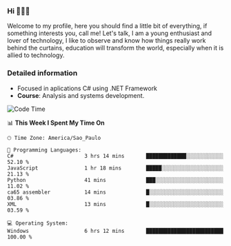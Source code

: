 


### Hi 🙋🏽‍♂️

Welcome to my profile, here you should find a little bit of everything, if something interests you, call me! Let's talk,
I am a young enthusiast and lover of technology, I like to observe and know how things really work behind the curtains, 
education will transform the world, especially when it is allied to technology.

### Detailed information
* Focused in aplications C# using .NET Framework
* **Course**: Analysis and systems development.

<!--START_SECTION:waka-->
![Code Time](http://img.shields.io/badge/Code%20Time-399%20hrs%2019%20mins-blue)

📊 **This Week I Spent My Time On** 

```text
🕑︎ Time Zone: America/Sao_Paulo

💬 Programming Languages: 
C#                       3 hrs 14 mins       █████████████░░░░░░░░░░░░   52.10 % 
JavaScript               1 hr 18 mins        █████░░░░░░░░░░░░░░░░░░░░   21.13 % 
Python                   41 mins             ███░░░░░░░░░░░░░░░░░░░░░░   11.02 % 
ca65 assembler           14 mins             █░░░░░░░░░░░░░░░░░░░░░░░░   03.86 % 
XML                      13 mins             █░░░░░░░░░░░░░░░░░░░░░░░░   03.59 % 

💻 Operating System: 
Windows                  6 hrs 12 mins       █████████████████████████   100.00 % 
```


<!--END_SECTION:waka-->


